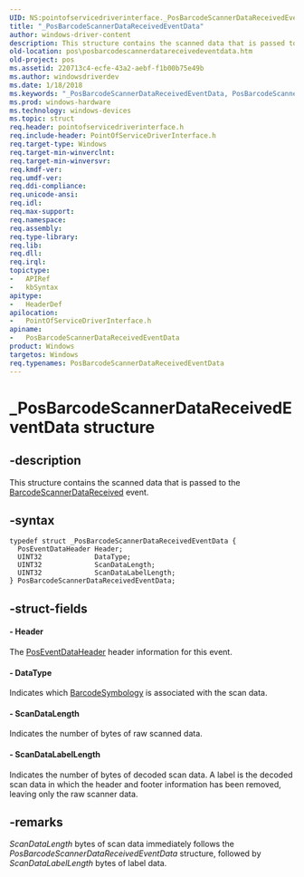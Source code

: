 ```yaml
---
UID: NS:pointofservicedriverinterface._PosBarcodeScannerDataReceivedEventData
title: "_PosBarcodeScannerDataReceivedEventData"
author: windows-driver-content
description: This structure contains the scanned data that is passed to the BarcodeScannerDataReceived event.
old-location: pos\posbarcodescannerdatareceivedeventdata.htm
old-project: pos
ms.assetid: 220713c4-ecfe-43a2-aebf-f1b00b75e49b
ms.author: windowsdriverdev
ms.date: 1/18/2018
ms.keywords: "_PosBarcodeScannerDataReceivedEventData, PosBarcodeScannerDataReceivedEventData structure, PosBarcodeScannerDataReceivedEventData, pointofservicedriverinterface/PosBarcodeScannerDataReceivedEventData, pos.posbarcodescannerdatareceivedeventdata"
ms.prod: windows-hardware
ms.technology: windows-devices
ms.topic: struct
req.header: pointofservicedriverinterface.h
req.include-header: PointOfServiceDriverInterface.h
req.target-type: Windows
req.target-min-winverclnt: 
req.target-min-winversvr: 
req.kmdf-ver: 
req.umdf-ver: 
req.ddi-compliance: 
req.unicode-ansi: 
req.idl: 
req.max-support: 
req.namespace: 
req.assembly: 
req.type-library: 
req.lib: 
req.dll: 
req.irql: 
topictype:
-	APIRef
-	kbSyntax
apitype:
-	HeaderDef
apilocation:
-	PointOfServiceDriverInterface.h
apiname:
-	PosBarcodeScannerDataReceivedEventData
product: Windows
targetos: Windows
req.typenames: PosBarcodeScannerDataReceivedEventData
---
```


# _PosBarcodeScannerDataReceivedEventData structure


## -description


This structure contains the scanned data that is passed to the <a href="https://msdn.microsoft.com/library/windows/hardware/dn757463">BarcodeScannerDataReceived</a> event.


## -syntax


````
typedef struct _PosBarcodeScannerDataReceivedEventData {
  PosEventDataHeader Header;
  UINT32             DataType;
  UINT32             ScanDataLength;
  UINT32             ScanDataLabelLength;
} PosBarcodeScannerDataReceivedEventData;
````


## -struct-fields




#### - Header

The <a href="..\pointofservicedriverinterface\ns-pointofservicedriverinterface-_poseventdataheader.md">PosEventDataHeader</a> header information for this event.


#### - DataType

Indicates which <a href="..\pointofservicecommontypes\ne-pointofservicecommontypes-_barcodesymbology.md">BarcodeSymbology</a> is associated with the scan data.


#### - ScanDataLength

Indicates the number of bytes of raw scanned data.


#### - ScanDataLabelLength

Indicates the number of bytes of decoded scan data. A label is the decoded scan data in which the header and footer information has been removed, leaving only the raw scanner data. 


## -remarks


<i>ScanDataLength</i> bytes of scan data immediately follows the <i>PosBarcodeScannerDataReceivedEventData</i> structure, followed by <i>ScanDataLabelLength</i> bytes of label data.


